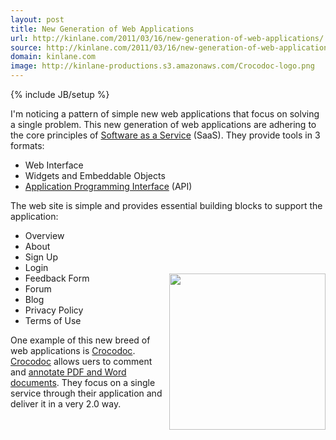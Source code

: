 ```yaml
---
layout: post
title: New Generation of Web Applications
url: http://kinlane.com/2011/03/16/new-generation-of-web-applications/
source: http://kinlane.com/2011/03/16/new-generation-of-web-applications/
domain: kinlane.com
image: http://kinlane-productions.s3.amazonaws.com/Crocodoc-logo.png
---
```

{% include JB/setup %}<p><!DOCTYPE html PUBLIC "-//W3C//DTD XHTML 1.0 Transitional//EN"
    "http://www.w3.org/TR/xhtml1/DTD/xhtml1-transitional.dtd">
<html xmlns="http://www.w3.org/1999/xhtml">
  <head>
    <title></title>
  </head>
  <body>
    I'm noticing a pattern of simple new web applications that focus on solving a single problem. This new generation of web applications are adhering to the core principles of <a href=
    "http://www.kinlane.com/category/software-as-a-service-saas/">Software as a Service</a> (SaaS). They provide tools in 3 formats:
    <ul class="mainlist">
      <li>Web Interface
      </li>
      <li>Widgets and Embeddable Objects
      </li>
      <li>
        <a href="http://blog.apievangelist.com/">Application Programming Interface</a> (API)
      </li>
    </ul>The web site is simple and provides essential building blocks to support the application:<a title="CrocoDoc" href="http://crocodoc.com/"><img style="padding-top: 100px;" src=
    "http://kinlane-productions.s3.amazonaws.com/Crocodoc-logo.png" alt="" width="250" align="right" /></a>
    <ul class="mainlist">
      <li>Overview
      </li>
      <li>About
      </li>
      <li>Sign Up
      </li>
      <li>Login
      </li>
      <li>Feedback Form
      </li>
      <li>Forum
      </li>
      <li>Blog
      </li>
      <li>Privacy Policy
      </li>
      <li>Terms of Use
      </li>
    </ul>One example of this new breed of web applications is <a title="CrocoDoc" href="http://crocodoc.com/">Crocodoc</a>. <a title="CrocoDoc" href="http://crocodoc.com/">Crocodoc</a> allows uers to
    comment and <a title="annotate PDF and word documents" href="http://crocodoc.com/">annotate PDF and Word documents</a>. They focus on a single service through their application and deliver it in
    a very 2.0 way.
  </body>
</html></p>
